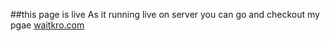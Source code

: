 ##this page is live
As it running live on server you can go and checkout my pgae
[waitkro.com](https://waitkro.com)
